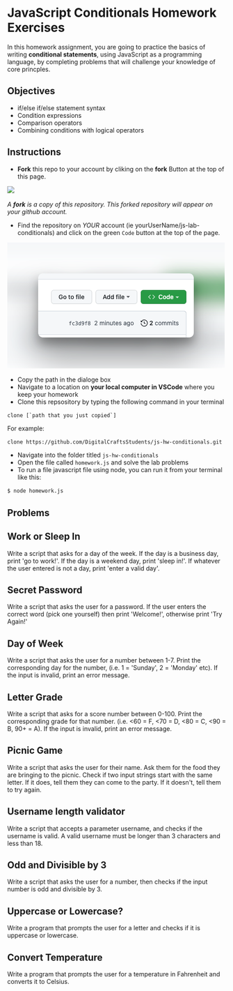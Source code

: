 # JavaScript Conditionals Homework Exercises

In this homework assignment, you are going to practice the basics of writing **conditional statements**, using JavaScript as a programming language, by completing problems that will challenge your knowledge of core princples. 

## Objectives 

- if/else if/else statement syntax
- Condition expressions
- Comparison operators
- Combining conditions with logical operators


## Instructions 

- **Fork** this repo to your account by cliking on the **fork** Button at the top of this page. 

![](https://upload.wikimedia.org/wikipedia/commons/3/38/GitHub_Fork_Button.png)

*A **fork** is a copy of this repository. This forked repository will appear on your github account.*

- Find the repository on *YOUR* account (ie yourUserName/js-lab-conditionals) and click on the green `Code` button at the top of the page.

![](./images/githubCodeButton.png)

- Copy the path in the dialoge box
- Navigate to a location on **your local computer in VSCode** where you keep your homework 
- Clone this repsository by typing the following command in your terminal

```
clone [`path that you just copied`]
```

For example: 

```bash 
clone https://github.com/DigitalCraftsStudents/js-hw-conditionals.git
```

- Navigate into the folder titled `js-hw-conditionals`
- Open the file called `homework.js` and solve the lab problems 
- To run a file javascript file using node, you can run it from your terminal like this:

```bash
$ node homework.js
```

## Problems 

## Work or Sleep In 
Write a script that asks for a day of the week. If the day is a business day, print 'go to work!'. If the day is a weekend day, print 'sleep in!'. If whatever the user entered is not a day, print 'enter a valid day'.

## Secret Password
Write a script that asks the user for a password. If the user enters the correct word (pick one yourself) then print 'Welcome!', otherwise print 'Try Again!'

## Day of Week
Write a script that asks the user for a number between 1-7. Print the corresponding day for the number, (i.e. 1 = 'Sunday', 2 = 'Monday' etc). If the input is invalid, print an error message.

## Letter Grade
Write a script that asks for a score number between 0-100. Print the corresponding grade for that number. (i.e. <60 = F, <70 = D, <80 = C, <90 = B, 90+ = A). If the input is invalid, print an error message.

## Picnic Game
Write a script that asks the user for their name. Ask them for the food they are bringing to the picnic. Check if two input strings start with the same letter.  If it does, tell them they can come to the party. If it doesn't, tell them to try again.

## Username length validator
Write a script that accepts a parameter username, and checks if the username is valid. A valid username must be longer than 3 characters and less than 18. 

## Odd and Divisible by 3
Write a script that asks the user for a number, then checks if the input number is odd and divisible by 3.

## Uppercase or Lowercase?
Write a program that prompts the user for a letter and checks if it is uppercase or lowercase.

## Convert Temperature
Write a program that prompts the user for a temperature in Fahrenheit and converts it to Celsius.









